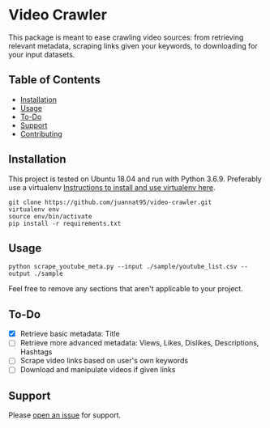 # Video Crawler

This package is meant to ease crawling video sources: from retrieving relevant metadata, scraping links given your keywords, to downloading for your input datasets.

## Table of Contents

- [Installation](#installation)
- [Usage](#usage)
- [To-Do](#to-do)
- [Support](#support)
- [Contributing](#contributing)

## Installation

This project is tested on Ubuntu 18.04 and run with Python 3.6.9. Preferably use a virtualenv [Instructions to install and use virtualenv here](https://linoxide.com/linux-how-to/setup-python-virtual-environment-ubuntu/).

```
git clone https://github.com/juannat95/video-crawler.git
virtualenv env
source env/bin/activate
pip install -r requirements.txt
```

## Usage

`python scrape_youtube_meta.py --input ./sample/youtube_list.csv --output ./sample`

Feel free to remove any sections that aren't applicable to your project.

## To-Do
- [x] Retrieve basic metadata: Title
- [ ] Retrieve more advanced metadata: Views, Likes, Dislikes, Descriptions, Hashtags
- [ ] Scrape video links based on user's own keywords
- [ ] Download and manipulate videos if given links 

## Support

Please [open an issue](https://github.com/juannat95/video-crawler/issues/new) for support.
